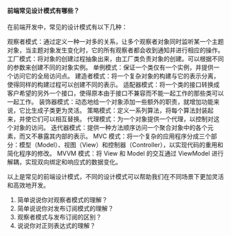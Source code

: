 <!--
 * @Author: Shu Binqi
 * @Date: 2023-03-02 01:24:09
 * @LastEditors: Shu Binqi
 * @LastEditTime: 2023-03-02 01:25:47
 * @Description: 前端常见设计模式
 * @Version: 1.0.0
 * @FilePath: \interviewQuestions\Module\设计模式.md
-->

#### 前端常见设计模式有哪些？

在前端开发中，常见的设计模式有以下几种：

观察者模式：通过定义一种一对多的关系，让多个观察者对象同时监听某一个主题对象，当主题对象发生变化时，它的所有观察者都会收到通知并进行相应的操作。
工厂模式：将对象的创建过程抽象出来，由工厂类负责对象的创建。可以根据不同的参数来创建不同的对象实例。
单例模式：保证一个类仅有一个实例，并提供一个访问它的全局访问点。
建造者模式：将一个复杂对象的构建与它的表示分离，使得同样的构建过程可以创建不同的表示。
适配器模式：将一个类的接口转换成客户希望的另外一个接口，使得原本由于接口不兼容而不能一起工作的那些类可以一起工作。
装饰器模式：动态地给一个对象添加一些额外的职责，就增加功能来说，它比生成子类更为灵活。
策略模式：定义一系列算法，将每个算法封装起来，并使它们可以相互替换。
代理模式：为一个对象提供一个代理，以控制对这个对象的访问。
迭代器模式：提供一种方法顺序访问一个聚合对象中的各个元素，而又不暴露其内部的表示。
MVC 模式：将一个复杂的应用程序分成三个部分：模型（Model）、视图（View）和控制器（Controller），以实现代码的重用和简化程序的修改。
MVVM 模式：将 View 和 Model 的交互通过 ViewModel 进行解耦，实现双向绑定和响应式的数据变化。

以上是常见的前端设计模式，不同的设计模式可以帮助我们在不同场景下更加灵活和高效地开发。

1. 简单说说你对观察者模式的理解？
1. 简单说说你对发布订阅模式的理解？
1. 观察者模式与发布订阅的区别？
1. 说说你对正则表达式的理解？